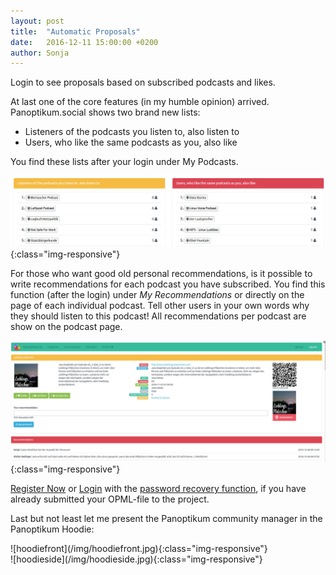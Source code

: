 ```yaml
---
layout: post
title:  "Automatic Proposals"
date:   2016-12-11 15:00:00 +0200
author: Sonja
---
```


Login to see proposals based on subscribed podcasts and likes.

At last one of the core features (in my humble opinion) arrived.
Panoptikum.social shows two brand new lists:

* Listeners of the podcasts you listen to, also listen to
* Users, who like the same podcasts as you, also like

You find these lists after your login under My Podcasts.

![propsal](/img/proposal.jpg){:class="img-responsive"}

For those who want good old personal recommendations, is it possible to write recommendations for each podcast you have subscribed. You find this function (after the login) under *My Recommendations* or directly on the page of each individual podcast. Tell other users in your own words why they should listen to this podcast! All recommendations per podcast are show on the podcast page.

![recommendation](/img/recommendation.jpg){:class="img-responsive"}

[Register Now](https://panoptikum.social/users/new) or [Login](https://panoptikum.social/sessions/new) with the [password recovery function](https://panoptikum.social/forgot_password), if you have already submitted your OPML-file to the project.

Last but not least let me present the Panoptikum community manager in the Panoptikum Hoodie:

<div class="column">
<div markdown="1" class="col-md-6">
![hoodiefront](/img/hoodiefront.jpg){:class="img-responsive"}
</div>

<div markdown="1" class="col-md-6">
![hoodieside](/img/hoodieside.jpg){:class="img-responsive"}
</div>
</div>
